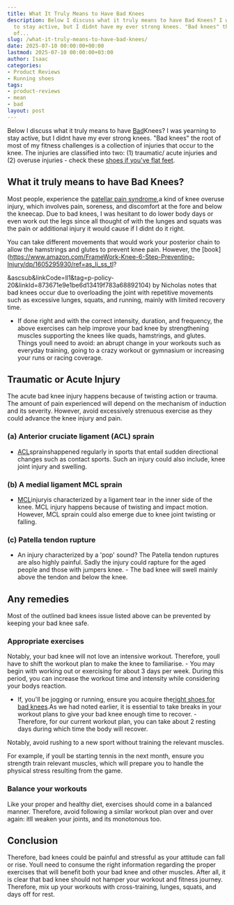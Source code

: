 ```yaml
---
title: What It Truly Means to Have Bad Knees
description: Below I discuss what it truly means to have Bad Knees? I was yearning
  to stay active, but I didnt have my ever strong knees. "Bad knees" the root of most
  of...
slug: /what-it-truly-means-to-have-bad-knees/
date: 2025-07-10 00:00:00+00:00
lastmod: 2025-07-10 00:00:00+03:00
author: Isaac
categories:
- Product Reviews
- Running shoes
tags:
- product-reviews
- mean
- bad
layout: post
---
```

Below I discuss what it truly means to have [Bad](https://pestpolicy.com/best-running-shoes-for-bad-knees/)Knees? I was yearning to stay active, but I didnt have my ever strong knees. "Bad knees" the root of most of my fitness challenges is a collection of injuries that occur to the knee. The injuries are classified into two: (1) traumatic/ acute injuries and (2) overuse injuries - check these [shoes if you've flat feet](https://pestpolicy.com/best-walking-shoes-for-men-with-flat-feet/).

##  What it truly means to have Bad Knees?

Most people, experience the [patellar pain syndrome](https://en.wikipedia.org/wiki/Patellofemoral_pain_syndrome),a kind of knee overuse injury, which involves pain, soreness, and discomfort at the fore and below the kneecap. Due to bad knees, I was hesitant to do lower body days or even work out the legs since all thought of with the lunges and squats was the pain or additional injury it would cause if I didnt do it right.

You can take different movements that would work your posterior chain to allow the hamstrings and glutes to prevent knee pain. However, the [book](https://www.amazon.com/FrameWork-Knee-6-Step-Preventing-Injury/dp/1605295930/ref=as_li_ss_tl?

&ascsub&linkCode=ll1&tag=p-policy-20&linkId=873671e9e1be6d13419f783a68892104) by Nicholas notes that bad knees occur due to overloading the joint with repetitive movements such as excessive lunges, squats, and running, mainly with limited recovery time.

- If done right and with the correct intensity, duration, and frequency, the above exercises can help improve your bad knee by strengthening muscles supporting the knees like quads, hamstrings, and glutes. Things youll need to avoid: an abrupt change in your workouts such as everyday training, going to a crazy workout or gymnasium or increasing your runs or racing coverage.

##  Traumatic or Acute Injury

The acute bad knee injury happens because of twisting action or trauma. The amount of pain experienced will depend on the mechanism of induction and its severity. However, avoid excessively strenuous exercise as they could advance the knee injury and pain.

###  (a) Anterior cruciate ligament (ACL) sprain

- [ACL](https://en.wikipedia.org/wiki/Anterior_cruciate_ligament_injury)sprainshappened regularly in sports that entail sudden directional changes such as contact sports. Such an injury could also include, knee joint injury and swelling.

###  (b) A medial ligament MCL sprain

- [MCL](https://en.wikipedia.org/wiki/Medial_collateral_ligament)injuryis characterized by a ligament tear in the inner side of the knee. MCL injury happens because of twisting and impact motion. However, MCL sprain could also emerge due to knee joint twisting or falling.

###  (c) Patella tendon rupture

- An injury characterized by a 'pop' sound? The Patella tendon ruptures are also highly painful. Sadly the injury could rapture for the aged people and those with jumpers knee. - The bad knee will swell mainly above the tendon and below the knee.

##  Any remedies

Most of the outlined bad knees issue listed above can be prevented by keeping your bad knee safe.

###  Appropriate exercises

Notably, your bad knee will not love an intensive workout. Therefore, youll have to shift the workout plan to make the knee to familiarise. - You may begin with working out or exercising for about 3 days per week. During this period, you can increase the workout time and intensity while considering your bodys reaction.

- If, you'll be jogging or running, ensure you acquire the[right shoes for bad knees](https://pestpolicy.com/best-running-shoes-for-bad-knees/).As we had noted earlier, it is essential to take breaks in your workout plans to give your bad knee enough time to recover. - Therefore, for our current workout plan, you can take about 2 resting days during which time the body will recover.

Notably, avoid rushing to a new sport without training the relevant muscles.

For example, if youll be starting tennis in the next month, ensure you strength train relevant muscles, which will prepare you to handle the physical stress resulting from the game.

###  Balance your workouts

Like your proper and healthy diet, exercises should come in a balanced manner. Therefore, avoid following a similar workout plan over and over again: itll weaken your joints, and its monotonous too.

##  Conclusion

Therefore, bad knees could be painful and stressful as your attitude can fall or rise. Youll need to consume the right information regarding the proper exercises that will benefit both your bad knee and other muscles. After all, it is clear that bad knee should not hamper your workout and fitness journey. Therefore, mix up your workouts with cross-training, lunges, squats, and days off for rest.

